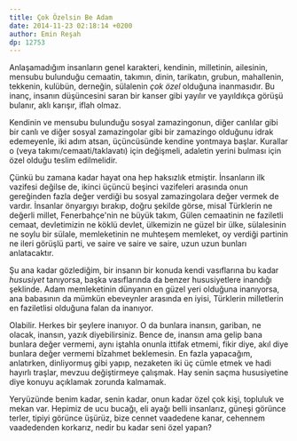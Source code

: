 ```yaml
---
title: Çok Özelsin Be Adam
date: 2014-11-23 02:18:14 +0200
author: Emin Reşah
dp: 12753
---
```


Anlaşamadığım insanların genel karakteri, kendinin, milletinin,
ailesinin, mensubu bulunduğu cemaatin, takımın, dinin, tarikatın,
grubun, mahallenin, tekkenin, kulübün, derneğin, sülalenin *çok özel*
olduğuna inanmasıdır. Bu inanç, insanın düşüncesini saran bir kanser
gibi yayılır ve yayıldıkça görüşü bulanır, aklı karışır, iflah olmaz.

Kendinin ve mensubu bulunduğu sosyal zamazingonun, diğer canlılar gibi
bir canlı ve diğer sosyal zamazingolar gibi bir zamazingo olduğunu idrak
edemeyenle, iki adım atsan, üçüncüsünde kendine yontmaya başlar.
Kurallar o (veya takımı/cemaati/taklavatı) için değişmeli, adaletin
yerini bulması için özel olduğu teslim edilmelidir.

Çünkü bu zamana kadar hayat ona hep haksızlık etmiştir. İnsanların ilk
vazifesi değilse de, ikinci üçüncü beşinci vazifeleri arasında onun
gereğinden fazla değer verdiği bu sosyal zamazingolara değer vermek de
vardır. İnsanlar önyargıyı bırakıp, doğru şekilde görse, misal Türklerin
ne değerli millet, Fenerbahçe'nin ne büyük takım, Gülen cemaatinin ne
faziletli cemaat, devletimizin ne köklü devlet, ülkemizin ne güzel bir
ülke, sülalesinin ne soylu bir sülale, memleketinin ne muhteşem
memleket, oy verdiği partinin ne ileri görüşlü parti, ve saire ve saire
ve saire, uzun uzun bunları anlatacaktır.

Şu ana kadar gözlediğim, bir insanın bir konuda kendi vasıflarına bu
kadar *hususiyet* tanıyorsa, başka vasıflarında da benzer hususiyetlere
inandığı şeklinde. Adam memleketinin dünyanın en güzel yeri olduğuna
inanıyorsa, ana babasının da mümkün ebeveynler arasında en iyisi,
Türklerin milletlerin en faziletlisi olduğuna falan da inanıyor.

Olabilir. Herkes bir şeylere inanıyor. O da bunlara inansın, gariban, ne
olacak, inansın, yazık diyebilirsiniz. Bence de, inansın ama gelip bana
bunlara değer vermemi, aynı iştahla onunla ittifak etmemi, fikir diye,
akıl diye bunlara değer vermemi bîzahmet beklemesin. En fazla yapacağım,
anlatırken, dinliyormuş gibi yapıp, nezaketen iki üç cümle etmek ve hadi
hayırlı traşlar, mevzuu değiştirmeye çalışmak. Hay senin saçma
hususiyetine diye konuyu açıklamak zorunda kalmamak.

Yeryüzünde benim kadar, senin kadar, onun kadar özel çok kişi, topluluk
ve mekan var. Hepimiz de ucu bucağı, eli ayağı belli insanlarız, güneşi
görünce terler, tipiyi görünce üşürüz, bize cennet vaadedene kanar,
cehennem vaadedenden korkarız, nedir bu kadar seni özel yapan?
